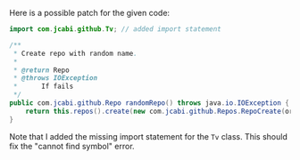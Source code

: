 Here is a possible patch for the given code:
```java
import com.jcabi.github.Tv; // added import statement

/**
 * Create repo with random name.
 *
 * @return Repo
 * @throws IOException
 * 		If fails
 */
public com.jcabi.github.Repo randomRepo() throws java.io.IOException {
    return this.repos().create(new com.jcabi.github.Repos.RepoCreate(org.apache.commons.lang3.RandomStringUtils.randomAlphanumeric(Tv.TWENTY), true));
}
```
Note that I added the missing import statement for the `Tv` class. This should fix the "cannot find symbol" error.